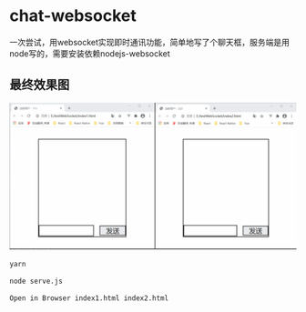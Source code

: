 # chat-websocket
一次尝试，用websocket实现即时通讯功能，简单地写了个聊天框，服务端是用node写的，需要安装依赖nodejs-websocket  

## 最终效果图  
![即时通讯功能DEMO](./img/wsDemo.gif)  


```
yarn
```

```
node serve.js
```

```
Open in Browser index1.html index2.html
```
